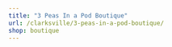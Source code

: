 ```yaml
---
title: "3 Peas In a Pod Boutique"
url: /clarksville/3-peas-in-a-pod-boutique/
shop: boutique
---
```

